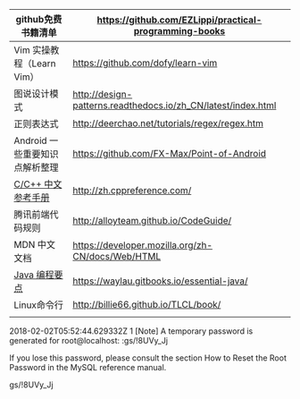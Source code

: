 

| github免费书籍清单                             | https://github.com/EZLippi/practical-programming-books |
| ---------------------------------------- | ---------------------------------------- |
| Vim 实操教程（Learn Vim）                      | https://github.com/dofy/learn-vim        |
| 图说设计模式                                   | http://design-patterns.readthedocs.io/zh_CN/latest/index.html |
| 正则表达式                                    | http://deerchao.net/tutorials/regex/regex.htm |
| Android 一些重要知识点解析整理                      | https://github.com/FX-Max/Point-of-Android |
| [C/C++ 中文参考手册](http://zh.cppreference.com/) | http://zh.cppreference.com/              |
| 腾讯前端代码规则                                 | http://alloyteam.github.io/CodeGuide/    |
| MDN 中文文档                                 | https://developer.mozilla.org/zh-CN/docs/Web/HTML |
| [Java 编程要点](https://github.com/waylau/essential-java) | https://waylau.gitbooks.io/essential-java/ |
| Linux命令行                                 | http://billie66.github.io/TLCL/book/     |
|                                          |                                          |

2018-02-02T05:52:44.629332Z 1 [Note] A temporary password is generated for root@localhost: :gs/!8UVy_Jj

If you lose this password, please consult the section How to Reset the Root Password in the MySQL reference manual.

gs/!8UVy_Jj



